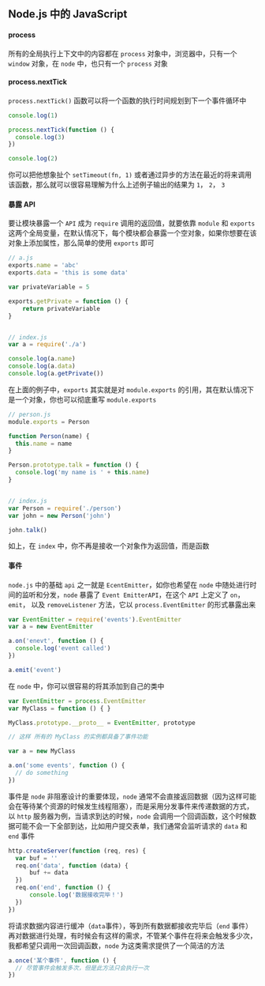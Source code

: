 


## Node.js 中的 JavaScript

#### process 

所有的全局执行上下文中的内容都在 `process` 对象中，浏览器中，只有一个 `window` 对象，在 `node` 中，也只有一个 `process` 对象

#### process.nextTick

`process.nextTick()` 函数可以将一个函数的执行时间规划到下一个事件循环中

```js
console.log(1)

process.nextTick(function () {
  console.log(3)
})

console.log(2)
```

你可以把他想象扯个 `setTimeout(fn, 1)` 或者通过异步的方法在最近的将来调用该函数，那么就可以很容易理解为什么上述例子输出的结果为 `1`， `2`， `3`


#### 暴露 API

要让模块暴露一个 `API` 成为 `require` 调用的返回值，就要依靠 `module` 和 `exports` 这两个全局变量，在默认情况下，每个模块都会暴露一个空对象，如果你想要在该对象上添加属性，那么简单的使用 `exports` 即可

```js
// a.js
exports.name = 'abc'
exports.data = 'this is some data'

var privateVariable = 5

exports.getPrivate = function () {
    return privateVariable
}


// index.js
var a = require('./a')

console.log(a.name)
console.log(a.data)
console.log(a.getPrivate())
```

在上面的例子中，`exports` 其实就是对 `module.exports` 的引用，其在默认情况下是一个对象，你也可以彻底重写 `module.exports`

```js
// person.js
module.exports = Person

function Person(name) {
  this.name = name
}

Person.prototype.talk = function () {
  console.log('my name is ' + this.name)
}


// index.js
var Person = require('./person')
var john = new Person('john')

john.talk()
```

如上，在 `index` 中，你不再是接收一个对象作为返回值，而是函数



#### 事件

`node.js` 中的基础 `api` 之一就是 `EcentEmitter`，如你也希望在 `node` 中随处进行时间的监听和分发，`node` 暴露了 `Event EmitterAPI`，在这个 `API` 上定义了 `on`， `emit`， 以及 `removeListener` 方法，它以 `process.EventEmitter` 的形式暴露出来

```js
var EventEmitter = require('events').EventEmitter
var a = new EventEmitter

a.on('enevt', function () {
  console.log('event called')
})

a.emit('event')
```

在 `node` 中，你可以很容易的将其添加到自己的类中

```js
var EventEmitter = process.EventEmitter
var MyClass = function () { }

MyClass.prototype.__proto__ = EventEmitter, prototype

// 这样 所有的 MyClass 的实例都具备了事件功能

var a = new MyClass

a.on('some events', function () {
  // do something
})
```

事件是 `node` 非阻塞设计的重要体现，`node` 通常不会直接返回数据（因为这样可能会在等待某个资源的时候发生线程阻塞），而是采用分发事件来传递数据的方式，以 `http` 服务器为例，当请求到达的时候，`node` 会调用一个回调函数，这个时候数据可能不会一下全部到达，比如用户提交表单，我们通常会监听请求的 `data` 和 `end` 事件

```js
http.createServer(function (req, res) {
  var buf = ''
  req.on('data', function (data) {
      buf += data
  })
  req.on('end', function () {
      console.log('数据接收完毕！')
  })
})
```

将请求数据内容进行缓冲（`data`事件），等到所有数据都接收完毕后（`end` 事件）再对数据进行处理，有时候会有这样的需求，不管某个事件在将来会触发多少次，我都希望只调用一次回调函数，`node` 为这类需求提供了一个简洁的方法

```js
a.once('某个事件', function () {
  // 尽管事件会触发多次，但是此方法只会执行一次
})
```